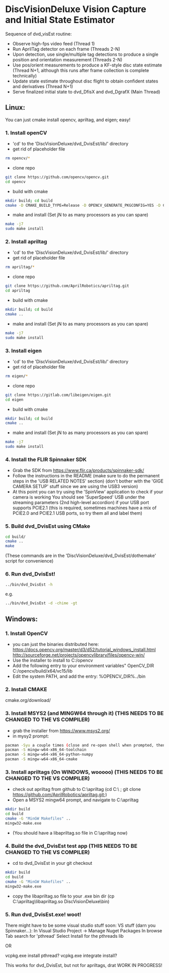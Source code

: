# DiscVisionDeluxe Vision Capture and Initial State Estimator

Sequence of dvd_visEst routine:
- Observe high-fps video feed (Thread 1)
- Run AprilTag detector on each frame (Threads 2-N)
- Upon detection, use single/multiple tag detections to produce a single position and orientation measurement (Threads 2-N)
- Use pos/orient measurements to produce a KF-style disc state estimate (Thread N+1, although this runs after frame collection is complete technically)
- Update state estimate throughout disc flight to obtain confident states and derivatives (Thread N+1)
- Serve finalized initial state to dvd_DfisX and dvd_DgrafX (Main Thread)


## Linux:

You can just cmake install opencv, apriltag, and eigen; easy!

### 1. Install openCV
- 'cd' to the 'DiscVisionDeluxe/dvd_DvisEst/lib/' directory
- get rid of placeholder file
``` bash
rm opencv/*
```
- clone repo
``` bash
git clone https://github.com/opencv/opencv.git
cd opencv
```
- build with cmake
``` bash
mkdir build; cd build
cmake -D CMAKE_BUILD_TYPE=Release -D OPENCV_GENERATE_PKGCONFIG=YES -D CMAKE_INSTALL_PREFIX=/usr/local ..
```
- make and install (Set jN to as many processors as you can spare)
``` bash
make -j7
sudo make install
```

### 2. Install apriltag
- 'cd' to the 'DiscVisionDeluxe/dvd_DvisEst/lib/' directory
- get rid of placeholder file
``` bash
rm apriltag/*
```
- clone repo
``` bash
git clone https://github.com/AprilRobotics/apriltag.git
cd apriltag
```
- build with cmake
``` bash
mkdir build; cd build
cmake ..
```
- make and install (Set jN to as many processors as you can spare)
``` bash
make -j7
sudo make install
```

### 3. Install eigen
- 'cd' to the 'DiscVisionDeluxe/dvd_DvisEst/lib/' directory
- get rid of placeholder file
``` bash
rm eigen/*
```
- clone repo
``` bash
git clone https://gitlab.com/libeigen/eigen.git
cd eigen
```
- build with cmake
``` bash
mkdir build; cd build
cmake ..
```
- make and install (Set jN to as many processors as you can spare)
``` bash
make -j7
sudo make install
```

### 4. Install the FLIR Spinnaker SDK
- Grab the SDK from https://www.flir.ca/products/spinnaker-sdk/
- Follow the instructions in the README 
(make sure to do the permanent steps in the 'USB RELATED NOTES' section)
(don't bother with the 'GIGE CAMERA SETUP' stuff since we are using the USB3 version)
- At this point you can try using the 'SpinView' application to check if your camera is working
You should see 'SuperSpeed' USB under the streaming parameters (2nd high-level accordion) if your USB port supports PCIE2.1 (this is required, sometimes machines have a mix of PCIE2.0 and PCIE2.1 USB ports, so try them all and label them)

### 5. Build dvd_DvisEst using CMake
``` bash
cd build/
cmake ..
make
```
(These commands are in the 'DiscVisionDeluxe/dvd_DvisEst/dothemake' script for convenience)

### 6. Run dvd_DvisEst!
``` bash
../bin/dvd_DvisEst -h
```
e.g.
``` bash
../bin/dvd_DvisEst -d -chime -gt
```



## Windows:

### 1. Install OpenCV
- you can just the binaries distributed here: 
  https://docs.opencv.org/master/d3/d52/tutorial_windows_install.html
  http://sourceforge.net/projects/opencvlibrary/files/opencv-win/
- Use the installer to install to C:/opencv
- Add the following entry to your environment variables"
    OpenCV_DIR C:/opencv/build/x64/vc15/lib
- Edit the system PATH, and add the entry:
    %OPENCV_DIR%../bin

### 2. Install CMAKE
cmake.org/download/

### 3. Install MSYS2 (and MINGW64 through it) (THIS NEEDS TO BE CHANGED TO THE VS COMPILER)
- grab the installer from https://www.msys2.org/
- in mysy2 prompt:
``` bash
pacman -Syu a couple times (close and re-open shell when prompted, then run it again)
pacman -S mingw-w64-x86_64-toolchain
pacman -S mingw-w64-x86_64-python-numpy
pacman -S mingw-w64-x86_64-cmake
```

### 3. Install apriltags (On WINDOWS, wooooo) (THIS NEEDS TO BE CHANGED TO THE VS COMPILER)
- check out apriltag from github to C:\apriltag
  (cd C:\ ; git clone https://github.com/AprilRobotics/apriltag.git;)
- Open a MSYS2 mingw64 prompt, and navigate to C:\apriltag
``` bash
mkdir build
cd build
cmake -G "MinGW Makefiles" ..
mingw32-make.exe
```
- (You should have a libapriltag.so file in C:\apriltag now)

### 4. Build the dvd_DvisEst test app (THIS NEEDS TO BE CHANGED TO THE VS COMPILER)
- cd to dvd_DvisEst in your git checkout
``` bash
mkdir build
cd build
cmake -G "MinGW Makefiles" ..
mingw32-make.exe
```
- copy the libapriltag.so file to your .exe bin dir (cp C:\apriltag\libapriltag.so DiscVisionDeluxe\bin\)

### 5. Run dvd_DvisEst.exe! woot!


There might have to be some visual studio stuff soon:
VS stuff (darn you Spinnaker...):
In Visual Studio
Project -> Manage Nuget Packages
In browse Tab search for 'pthread'
Select Install for the pthreads lib

OR

vcpkg.exe install pthread?
vcpkg.exe integrate install?

This works for dvd_DvisEst, but not for apriltags, drat
WORK IN PROGRESS!

